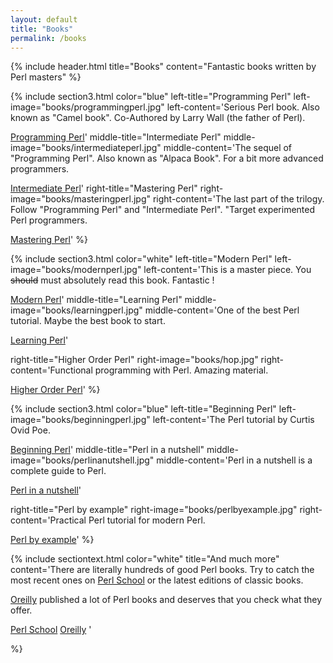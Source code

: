 ```yaml
---
layout: default
title: "Books"
permalink: /books
---
```


{% include header.html 
   title="Books" 
   content="Fantastic books written by Perl masters"
%}

{% include section3.html 
   color="blue"
   left-title="Programming Perl"
   left-image="books/programmingperl.jpg"
   left-content='Serious Perl book. Also known as "Camel book". Co-Authored by Larry Wall (the father of Perl).

[Programming Perl](https://www.programmingperl.org/)'
   middle-title="Intermediate Perl"
   middle-image="books/intermediateperl.jpg"
   middle-content='The sequel of "Programming Perl". Also known as "Alpaca Book". For a bit more advanced programmers.

[Intermediate Perl](https://www.intermediateperl.com/)'
   right-title="Mastering Perl"
   right-image="books/masteringperl.jpg"
   right-content='The last part of the trilogy. Follow "Programming Perl" and "Intermediate Perl". "Target experimented Perl programmers.

[Mastering Perl](https://www.masteringperl.org/)'
%}

{% include section3.html 
   color="white"
   left-title="Modern Perl"
   left-image="books/modernperl.jpg"
   left-content='This is a master piece. You ~~should~~ must absolutely read this book. Fantastic !

[Modern Perl](http://modernperlbooks.com/)'
   middle-title="Learning Perl"
   middle-image="books/learningperl.jpg"
   middle-content='One of the best Perl tutorial. Maybe the best book to start.

[Learning Perl](https://www.learning-perl.com/)'

   right-title="Higher Order Perl"
   right-image="books/hop.jpg"
   right-content='Functional programming with Perl. Amazing material.

[Higher Order Perl](https://hop.perl.plover.com/)'
%}

{% include section3.html 
   color="blue"
   left-title="Beginning Perl"
   left-image="books/beginningperl.jpg"
   left-content='The Perl tutorial by Curtis Ovid Poe. 

[Beginning Perl](https://www.eyrolles.com/Informatique/Livre/beginning-perl-9781118013847/)'
   middle-title="Perl in a nutshell"
   middle-image="books/perlinanutshell.jpg"
   middle-content='Perl in a nutshell is a complete guide to Perl.

[Perl in a nutshell](https://www.oreilly.com/library/view/perl-in-a/0596002416/)'

   right-title="Perl by example"
   right-image="books/perlbyexample.jpg"
   right-content='Practical Perl tutorial for modern Perl.

[Perl by example](https://www.pearson.com.au/9780133760811)'
%}

{% include sectiontext.html 
   color="white"
   title="And much more"
   content='There are literally hundreds of good Perl books. Try to catch the most recent ones on [Perl School](https://perlschool.com/) or the latest editions of classic books. 


[Oreilly](https://www.oreilly.com/) published a lot of Perl books and deserves that you check what they offer.

<a class="button button-secondary" href="https://perlschool.com/">Perl School</a>
<a class="button button-secondary" href="https://www.oreilly.com/">Oreilly</a>
'

%}



     
